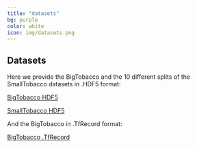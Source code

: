 ```yaml
---
title: "datasets"
bg: purple
color: white
icon: img/datasets.png
---
```


## Datasets

Here we provide the BigTobacco and the 10 different splits of the SmallTobacco datasets in .HDF5 format:

[BigTobacco HDF5]()

[SmallTobacco HDF5]()

And the BigTobacco in .TfRecord format:

[BigTobacco .TfRecord]()
